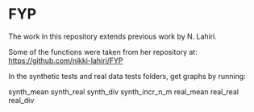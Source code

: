 # FYP

The work in this repository extends previous work by N. Lahiri.

Some of the functions were taken from her repository at: https://github.com/nikki-lahiri/FYP

In the synthetic tests and real data tests folders, get graphs by running:

synth_mean
synth_real
synth_div
synth_incr_n_m
real_mean
real_real
real_div
